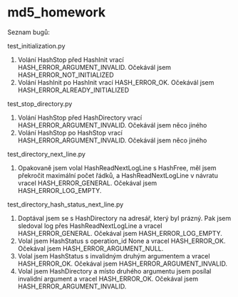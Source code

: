 # md5_homework

Seznam bugů: 

test_initialization.py
1. Volání HashStop před HashInit vrací HASH_ERROR_ARGUMENT_INVALID. Očekávál jsem HASH_ERROR_NOT_INITIALIZED
2. Volání HashInit po HashInit vrací HASH_ERROR_OK. Očekávál jsem HASH_ERROR_ALREADY_INITIALIZED

test_stop_directory.py
1. Volání HashStop před HashDirectory vrací HASH_ERROR_ARGUMENT_INVALID. Očekávál jsem něco jiného
2. Volání HashStop po HashStop vrací HASH_ERROR_ARGUMENT_INVALID. Očekávál jsem něco jiného

test_directory_next_line.py
1. Opakovaně jsem volal HashReadNextLogLine s HashFree, měl jsem překročit maximální počet řádků, a HashReadNextLogLine v návratu vracel HASH_ERROR_GENERAL. Očekával jsem HASH_ERROR_LOG_EMPTY.

test_directory_hash_status_next_line.py
1. Doptával jsem se s HashDirectory na adresář, který byl prázný. Pak jsem sledoval log přes HashReadNextLogLine a vracel HASH_ERROR_GENERAL. Očekával jsem HASH_ERROR_LOG_EMPTY.
2. Volal jsem HashStatus s operation_id None a vracel HASH_ERROR_OK. Očekával jsem HASH_ERROR_ARGUMENT_NULL.
3. Volal jsem HashStatus s invalidným druhým argumentem a vracel HASH_ERROR_OK. Očekával jsem HASH_ERROR_ARGUMENT_INVALID.
4. Volal jsem HashDirectory a místo druhého argumentu jsem posílal invalidní argument a vracel HASH_ERROR_OK. Očekával jsem HASH_ERROR_ARGUMENT_INVALID.
